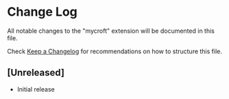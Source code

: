# Change Log

All notable changes to the "mycroft" extension will be documented in this file.

Check [Keep a Changelog](http://keepachangelog.com/) for recommendations on how to structure this file.

## [Unreleased]

- Initial release